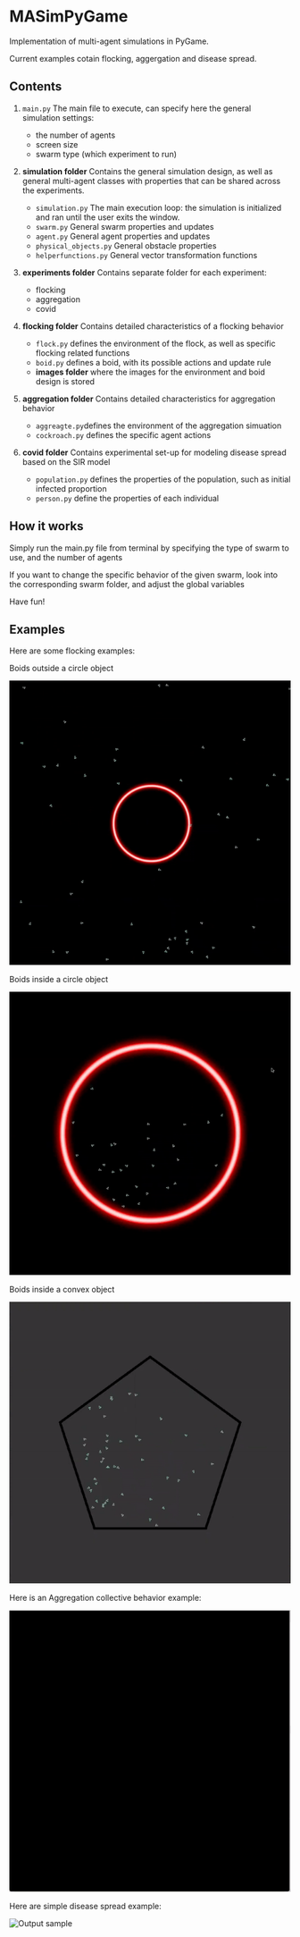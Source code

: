 # MASimPyGame
Implementation of multi-agent simulations in PyGame.

Current examples cotain flocking, aggergation and disease spread.

## Contents
1. `main.py` The main file to execute, can specify here the general simulation settings:
    - the number of agents
    - screen size
    - swarm type (which experiment to run)
    
2. **simulation folder** Contains the general simulation design, as well as general multi-agent classes with properties that can be shared across the experiments. 
    - `simulation.py` The main execution loop: the simulation is initialized and ran until the user exits the window.
    - `swarm.py` General swarm properties and updates
    - `agent.py` General agent properties and updates
    - `physical_objects.py` General obstacle properties
    - `helperfunctions.py` General vector transformation functions 

3. **experiments folder** Contains separate folder for each experiment:
    - flocking 
    - aggregation
    - covid


4. **flocking folder** Contains detailed characteristics of a flocking behavior
    - `flock.py` defines the environment of the flock, as well as specific flocking related functions
    - `boid.py` defines a boid, with its possible actions and update rule 
    - **images folder** where the images for the environment and boid design is stored 
    
5. **aggregation folder** Contains detailed characteristics for aggregation behavior

    - `aggreagte.py`defines the environment of the aggregation simuation
    - `cockroach.py` defines the specific agent actions
    
6. **covid folder** Contains experimental set-up for modeling disease spread based on the SIR model
    - `population.py` defines the properties of the population, such as initial infected proportion
    - `person.py` define the properties of each individual 


## How it works
Simply run the main.py file from terminal by specifying the type of swarm to use, and the number of agents 

If you want to change the specific behavior of the given swarm, look into the corresponding swarm folder, and adjust the global variables 


Have fun! 


## Examples
Here are some flocking examples: 

Boids outside a circle object

![Output sample](https://github.com/IlzeAmandaA/BoidsPyGame/blob/master/gifs/boids_outside.gif)


Boids inside a circle object


![Output sample](https://github.com/IlzeAmandaA/BoidsPyGame/blob/master/gifs/boids_inside.gif)
 

Boids inside a convex object

![Output sample](https://github.com/IlzeAmandaA/BoidsPyGame/blob/master/gifs/convexgif.gif)


Here is an Aggregation collective behavior example:

![Output sample](https://github.com/IlzeAmandaA/BoidsPyGame/blob/master/gifs/aggregation_scenario1.gif)


Here are simple disease spread example:

![Output sample](https://github.com/IlzeAmandaA/BoidsPyGame/blob/master/gifs/covid_randomwalk.gif)

